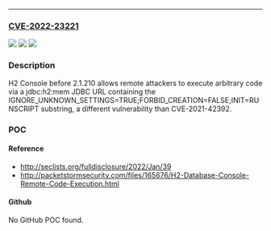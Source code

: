 ---
### [CVE-2022-23221](https://cve.mitre.org/cgi-bin/cvename.cgi?name=CVE-2022-23221)
![](https://img.shields.io/static/v1?label=Product&message=n%2Fa&color=blue)
![](https://img.shields.io/static/v1?label=Version&message=n%2Fa&color=blue)
![](https://img.shields.io/static/v1?label=Vulnerability&message=n%2Fa&color=brighgreen)

### Description

H2 Console before 2.1.210 allows remote attackers to execute arbitrary code via a jdbc:h2:mem JDBC URL containing the IGNORE_UNKNOWN_SETTINGS=TRUE;FORBID_CREATION=FALSE;INIT=RUNSCRIPT substring, a different vulnerability than CVE-2021-42392.

### POC

#### Reference
- http://seclists.org/fulldisclosure/2022/Jan/39
- http://packetstormsecurity.com/files/165676/H2-Database-Console-Remote-Code-Execution.html

#### Github
No GitHub POC found.

